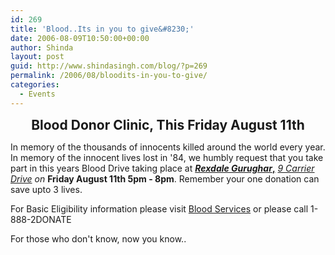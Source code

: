 ```yaml
---
id: 269
title: 'Blood..Its in you to give&#8230;'
date: 2006-08-09T10:50:00+00:00
author: Shinda
layout: post
guid: http://www.shindasingh.com/blog/?p=269
permalink: /2006/08/bloodits-in-you-to-give/
categories:
  - Events
---
```

<p align="center">
  <strong style="FONT-SIZE: 1.5em">Blood Donor Clinic, This Friday August 11th</strong>
</p>

<p align="left">
  In memory of the thousands of innocents killed around the world every year. In memory of the innocent lives lost in '84, we humbly request that you take part in this years Blood Drive taking place at <a href="http://maps.google.com/maps?f=q&hl=en&q=9+Carrier+Drive,+toronto,+on&ie=UTF8&om=1" onclick="javascript:urchinTracker ('/outbound/article/maps.google.com');" title="Google Maps"><strong><em>Rexdale Gurughar</em>,</strong></a> <em><a href="http://maps.google.com/maps?f=q&hl=en&q=9+Carrier+Drive,+toronto,+on&ie=UTF8&om=1" onclick="javascript:urchinTracker ('/outbound/article/maps.google.com');" title="Google Maps">9 Carrier Drive</a> on</em> <strong>Friday August 11th 5pm - 8pm</strong>. Remember your one donation can save upto 3 lives.<a id="more-16" name="more-16" />
</p>

For Basic Eligibility information please visit <a href="http://www.bloodservices.ca/centreapps/internet/uw_v502_mainengine.nsf/page/E_Can_I_Donate" onclick="javascript:urchinTracker ('/outbound/article/www.bloodservices.ca');" title="Blood Services">Blood Services</a> or please call 1-888-2DONATE

For those who don't know, now you know..